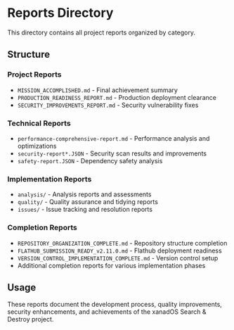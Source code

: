 # Reports Directory

This directory contains all project reports organized by category.

## Structure

### Project Reports

- `MISSION_ACCOMPLISHED.md` - Final achievement summary
- `PRODUCTION_READINESS_REPORT.md` - Production deployment clearance
- `SECURITY_IMPROVEMENTS_REPORT.md` - Security vulnerability fixes

### Technical Reports

- `performance-comprehensive-report.md` - Performance analysis and optimizations
- `security-report*.JSON` - Security scan results and improvements
- `safety-report.JSON` - Dependency safety analysis

### Implementation Reports

- `analysis/` - Analysis reports and assessments
- `quality/` - Quality assurance and tidying reports
- `issues/` - Issue tracking and resolution reports

### Completion Reports

- `REPOSITORY_ORGANIZATION_COMPLETE.md` - Repository structure completion
- `FLATHUB_SUBMISSION_READY_v2.11.0.md` - Flathub deployment readiness
- `VERSION_CONTROL_IMPLEMENTATION_COMPLETE.md` - Version control setup
- Additional completion reports for various implementation phases

## Usage

These reports document the development process, quality improvements, security enhancements, and
achievements of the xanadOS Search & Destroy project.
